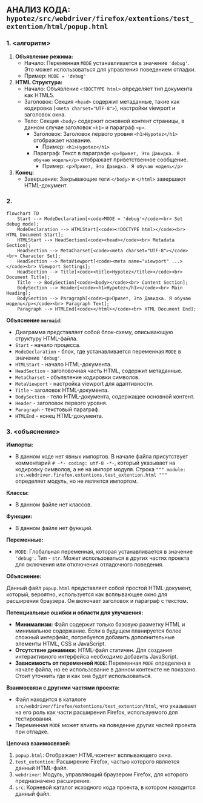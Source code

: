 ## АНАЛИЗ КОДА: `hypotez/src/webdriver/firefox/extentions/test_extention/html/popup.html`

### 1. <алгоритм>

1.  **Объявление режима:**
    *   Начало: Переменная `MODE` устанавливается в значение `'debug'`. Это может использоваться для управления поведением отладки.
    *   Пример: `MODE = 'debug'`
2.  **HTML Структура:**
    *   Начало: Объявление `<!DOCTYPE html>` определяет тип документа как HTML5.
    *   Заголовок: Секция `<head>` содержит метаданные, такие как кодировка (`<meta charset="UTF-8">`), настройки viewport и заголовок окна.
    *   Тело: Секция `<body>` содержит основной контент страницы, в данном случае заголовок `<h1>` и параграф `<p>`.
        *   Заголовок: Заголовок первого уровня `<h1>Hypotez</h1>` отображает название.
            *   Пример: `<h1>Hypotez</h1>`
        *   Параграф: Текст в параграфе `<p>Привет, Это Давидка. Я обучаю модель</p>` отображает приветственное сообщение.
            *   Пример: `<p>Привет, Это Давидка. Я обучаю модель</p>`
3.  **Конец:**
    *   Завершение: Закрывающие теги `</body>` и `</html>` завершают HTML-документ.

### 2. <mermaid>
```mermaid
flowchart TD
    Start --> ModeDeclaration[<code>MODE = 'debug'</code><br> Set debug mode];
    ModeDeclaration --> HTMLStart[<code><!DOCTYPE html></code><br> HTML Document Start];
    HTMLStart --> HeadSection[<code><head></code><br> Metadata Section];
    HeadSection --> MetaCharset[<code><meta charset="UTF-8"></code><br> Character Set];
    HeadSection --> MetaViewport[<code><meta name="viewport" ...></code><br> Viewport Settings];
    HeadSection --> Title[<code><title>Hypotez</title></code><br> Document Title];
    Title --> BodySection[<code><body></code><br> Content Section];
    BodySection --> Header[<code><h1>Hypotez</h1></code><br> Main Heading];
    BodySection --> Paragraph[<code><p>Привет, Это Давидка. Я обучаю модель</p></code><br> Paragraph Text];
    Paragraph --> HTMLEnd[<code></html></code><br> HTML Document End];
```

**Объяснение `mermaid`:**

*   Диаграмма представляет собой блок-схему, описывающую структуру HTML-файла.
*   `Start` - начало процесса.
*   `ModeDeclaration` - блок, где устанавливается переменная `MODE` в значение `'debug'`.
*   `HTMLStart` - начало HTML-документа.
*   `HeadSection` - заголовочная часть HTML, содержит метаданные.
*   `MetaCharset` - объявление кодировки символов.
*   `MetaViewport` - настройка viewport для адаптивности.
*   `Title` - заголовок HTML-документа.
*   `BodySection` - тело HTML-документа, содержащее основной контент.
*   `Header` - заголовок первого уровня.
*   `Paragraph` - текстовый параграф.
*   `HTMLEnd` - конец HTML-документа.

### 3. <объяснение>

**Импорты:**

*   В данном коде нет явных импортов. В начале файла присутствует комментарий `# -*- coding: utf-8 -*-`, который указывает на кодировку символов, а не на импорт модуля. Строка `""" module: src.webdriver.firefox.extentions.test_extention.html """` определяет модуль, но не является импортом.

**Классы:**
*   В данном файле нет классов.

**Функции:**

*   В данном файле нет функций.

**Переменные:**

*   `MODE`: Глобальная переменная, которая устанавливается в значение `'debug'`. Тип - `str`. Может использоваться в других частях проекта для включения или отключения отладочного поведения.

**Объяснение:**

Данный файл `popup.html` представляет собой простой HTML-документ, который, вероятно, используется как всплывающее окно для расширения браузера. Он включает заголовок и параграф с текстом.

**Потенциальные ошибки и области для улучшения:**

*   **Минимализм:**  Файл содержит только базовую разметку HTML и минимальное содержание. Если в будущем планируется более сложный интерфейс, потребуется добавить дополнительные элементы HTML, CSS и JavaScript.
*   **Отсутствие динамики:** HTML-файл статичен. Для создания интерактивного интерфейса необходимо добавить JavaScript.
*   **Зависимость от переменной `MODE`:**  Переменная `MODE`  определена в начале файла, но ее использование в данном контексте не показано. Стоит уточнить где и как она будет использоваться.

**Взаимосвязи с другими частями проекта:**

*   Файл находится в каталоге `src/webdriver/firefox/extentions/test_extention/html`, что указывает на его роль как части расширения Firefox, используемого для тестирования.
*   Переменная `MODE` может влиять на поведение других частей проекта при отладке.

**Цепочка взаимосвязей:**

1.  `popup.html`: Отображает HTML-контент всплывающего окна.
2.  `test_extention`:  Расширение Firefox, частью которого является данный HTML-файл.
3.  `webdriver`: Модуль, управляющий браузером Firefox, для которого предназначено расширение.
4.  `src`:  Корневой каталог исходного кода проекта, в котором находится данный файл.